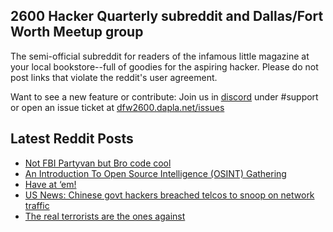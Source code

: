 ## 2600 Hacker Quarterly subreddit and Dallas/Fort Worth Meetup group
The semi-official subreddit for readers of the infamous little magazine at your local bookstore--full of goodies for the aspiring hacker. Please do not post links that violate the reddit's user agreement.

Want to see a new feature or contribute: 
Join us in [discord](https://dfw2600.dapla.net/chat) under #support or open an issue ticket at [dfw2600.dapla.net/issues](https://dfw2600.dapla.net/issues)

## Latest Reddit Posts
<!-- BLOG-POST-LIST:START -->
- [Not FBI Partyvan but Bro code cool](https://www.reddit.com/r/2600/comments/zu0goc/not_fbi_partyvan_but_bro_code_cool/)
- [An Introduction To Open Source Intelligence (OSINT) Gathering](https://www.reddit.com/r/2600/comments/zu06mc/an_introduction_to_open_source_intelligence_osint/)
- [Have at ‘em!](https://www.reddit.com/r/2600/comments/zso4vv/have_at_em/)
- [US News: Chinese govt hackers breached telcos to snoop on network traffic](https://www.reddit.com/r/2600/comments/zp1jxx/us_news_chinese_govt_hackers_breached_telcos_to/)
- [The real terrorists are the ones against](https://www.reddit.com/r/2600/comments/zorhhd/the_real_terrorists_are_the_ones_against/)
<!-- BLOG-POST-LIST:END -->
